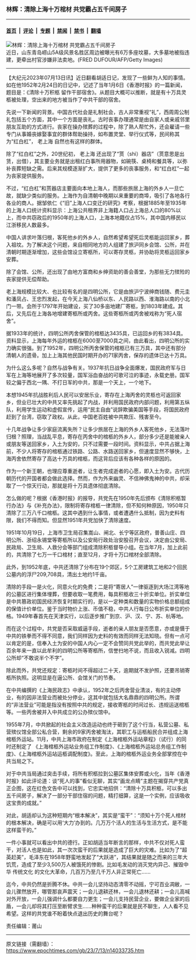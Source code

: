 ### 林辉：清除上海十万棺材 共党霸占五千间房子

---

#### [首页](../../../..?n14033735) &nbsp;|&nbsp; [评论](../../../../../epoch-comment?n14033735) &nbsp;|&nbsp; [专题](../../../../../epoch-special?n14033735) &nbsp;|&nbsp; [禁闻](../../../../../epoch-news?n14033735) &nbsp;|&nbsp; [禁书](../../../../../books?n14033735) &nbsp;|&nbsp; [翻墙](https://github.com/gfw-breaker/nogfw/blob/master/README.md?n14033735)


<div><img alt="林辉：清除上海十万棺材 共党霸占五千间房子" class="attachment-djy_600_400 size-djy_600_400 wp-post-image" src="https://i.epochtimes.com/assets/uploads/2019/04/GettyImages-468595806-600x400-1.jpg"/>
<div class="caption">
 近日，山东青岛崂山5A级风景名胜区周边被曝光有6万多座坟墓，大多墓地被指违建，更牵出村官涉嫌非法卖地。(FRED DUFOUR/AFP/Getty Images)
</div></div><hr/><div class="post_content" id="artbody" itemprop="articleBody">
 <!-- article content begin -->
 <p>
  【大纪元2023年07月13日讯】近日翻看胡适日记，发现了一些鲜为人知的事情。如在他1952年2月24日的日记中，记述了当年1月6日《香港时报》的一篇新闻，题目是：《清除十万积柩 留作干部宿舍》。从题目大概可以推断，就是有十万具灵柩被处理，空出来的地方被当作了中共干部的宿舍。
 </p>
 <p>
  先说一下新闻的背景。中国古代社会是礼制社会，古人非常重视“礼”，西周周公制礼包括五个方面，其中一个方面是丧礼。古时丧事办理通常是由自家人或亲戚邻里朋友互助的方式进行。丧家在操办殡葬的过程中，除了熟人帮忙外，还会雇请一些专门从事婚丧嫁娶事宜的群体帮助操持，如布置灵堂、举行仪式等，民间称其为“红白杠”，
  <ok href="https://www.epochtimes.com/gb/tag/%E8%80%81%E4%B8%8A%E6%B5%B7.html">
   老上海
  </ok>
  自然也有这样的群体。
 </p>
 <p>
  除了“红白杠”之外，20世纪初，
  <ok href="https://www.epochtimes.com/gb/tag/%E8%80%81%E4%B8%8A%E6%B5%B7.html">
   老上海
  </ok>
  还出现了“贳（shì）器店”（贳意思是出赁，出借），其主要业务就是出租红白事所用器物，如碗筷、桌椅和餐具等，以弥补丧葬短缺之需。后来其规模逐渐扩大，提供了更多的丧事服务，和“红白杠”一起为丧家提供服务。
 </p>
 <p>
  不过，“红白杠”和贳器店主要面向本地上海人，而那些旅居上海的外乡人一旦亡故，就缺少类似的服务。上海作为自清朝中晚期以来重要的商埠，吸引了各地各行各业的商人。据邹依仁《“旧”上海人口变迁的研究》考察，根据1885年至1935年的上海人口统计资料显示：上海公共租界非上海籍人口占上海总人口的80%以上，而中共窃政后的1950年的上海人口，上海本地籍仅占15%，其中国内移民以江浙移民人数最多。
 </p>
 <p>
  中国人讲求叶落归根，客死他乡的外乡人，自然希望希望死后灵柩能运回家乡，葬入祖坟。为了解决这个问题，来自相同地方的人组建了旅沪同乡会馆、公所，并在清朝时期逐渐增加，这些会馆设立寄柩所，可以寄存灵柩，并协助将灵柩运回家乡安葬。
 </p>
 <p>
  除了会馆、公所，还出现了由地方富商和乡绅资助的善会善堂，为那些无力殡殓的丧家提供无偿帮助。
 </p>
 <p>
  老上海规模比较大、也比较有名的是四明公所，它是由旅沪宁波绅商钱随、费元圭和潘凤占、王忠烈发起，在今天上海八仙桥以东、人民路以西、淮海路以南的小北门一带。会所于1797年开始建设，买了30多亩地建厂寄柩，到1803年建成。其后，又先后在上海各地增建寄柩所或丙舍。这些寄柩所或丙舍被戏称为“死人宿舍”。
 </p>
 <p>
  据1933年的统计，四明公所丙舍保管的棺柩达3435具，已运回乡的有3834具。资料显示，上海每年外运的棺柩在6000至7000具之间，由此看出，四明公所的实力确实很强。到了1952年，四明公所丙舍保管的棺柩已有三万具，其中还有部分清朝人的遗骨。加上上海其他民国时期开办的71家丙舍，保存的遗体已达十万具。
 </p>
 <p>
  为什么这么多呢？自然与战争有关。1937年抗日战争全面爆发，国民政府军与日军在上海等地展开了多次较量，国军浴血奋战的可歌可泣的事迹，永载史册。国军较之偏于西北一隅、不打日军的中共，那是一个天上，一个地下。
 </p>
 <p>
  本想1945年抗战胜利后人民可以安居乐业，寄存在上海丙舍的灵柩也可返回家乡，但业已壮大的中共又率先挑起了内战，并利用国民政府内部问题，利用第五纵队，利用学生运动和虚假宣传，运用“民主自由”说辞欺骗美国等手段，将国民政府赶到了台湾，窃取了政权。从此，中国老百姓被中共欺压、残害至今。
 </p>
 <p>
  十几年战争让多少家庭流离失所？让多少旅居在上海的外乡人客死他乡，无法落叶归根？照理，当战乱平息，寄存在丙舍中的棺柩的外乡人，部分多少还是能被亲人或朋友等送回家乡，入土为安的，只不过需要一段时间。资料显示，中共占据上海前，不少人将寄存的棺柩通过铁路、公路、水路送回家乡，但速度显然不够快，上海丙舍依然寄存了高达十万具的棺柩，而这背后应该有各种各样的原因的。
 </p>
 <p>
  作为一个新王朝，也理应尊重逝者，让生者完成逝者的心愿，即入土为安。古代历朝历代的开国者都会做此选择。然而，作为外来幽灵、不信神佛鬼神的中共，却采取了一个惊天行动，那就是将十万具遗体彻底清除。
 </p>
 <p>
  怎么做的呢？根据《香港时报》的报导，共党先在1950年先后颁布《清除积柩暂行办法》与《补充办法》，限制将寄存棺柩一律清除，但不知何种原因，1950年只清除了三万八千口棺柩。这其中遇到什么事情，或者遭遇什么抵制，因为史料有限，我们不得而知。但显然1951年共党加快了清除速度。
 </p>
 <p>
  1951年10月19日，上海市卫生局召集嵩山、闸北、长宁等区政府，普善山庄、四明公所、浙绍永锡堂等寄柩所以及公安局行政处治安股召开会议，决定由公安局、民政局、卫生局、人救分会等部门组成清除积柩督导小组。在当年7月，加上此前的，共清除了七万一千口棺材；直至12月，才将十万口棺材全部清除。
 </p>
 <p>
  此外，到1952年底，中共还清除了分布在19个郊区，5个工房建筑工地和2个回民公墓内的浮尸209,708具，清出土地约1千亩。
 </p>
 <p>
  清除的手段一是火化，同意火化的免费；二是将“寄居人”一律驱逐到大场江湾等地的公墓区进行集体埋葬，但要收取一笔费用，每具积柩收三十折实单位。折实单位是中共篡政初国民经济恢复时期实行的，是以一定种类和数量的实物价格总额组成的保值计价单位。鉴于当时物价上涨、币值不稳，中共人行每日公布折实单位的价格。1949年春首先在天津实行，以后逐步推广到京、沪、汉、宁、苏、杭等地。
 </p>
 <p>
  而在这个过程中，共党是否采取威逼手段，逝者的亲人朋友是否愿意，亦或是慑于中共的铁拳而不得不同意，我们同样因为史料的有效而同样无法知晓。但有一点可以肯定的是，信奉入土为安的中国人内心一定不会赞同共党此举的，而共党此举让百余年来一直以此牟利的四明公所等寄柩所，信誉扫地不说，而且收入锐减。四明公所却“不敢说半个不字”。
 </p>
 <p>
  除此而外，共党还规定：寄柩时间不得超过二十天，逾期就不发护照，还要吊销寄柩所执照。这明显是在逼公所、会馆关门的节奏。
 </p>
 <p>
  在中共编撰的《上海民政志》中承认，1952年之后丙舍营业清淡，有的主动停业，有的因非法营业而被处分停业，这其中就包括大名鼎鼎的四明公所。所谓的“非法营业”可能是指没有按照中共的规定，接收寄柩的时间过长、违规运送棺柩等。一些丙舍被并入中共成立的公办殡仪馆中。
 </p>
 <p>
  1955年7月，中共掀起的社会主义改造运动也终于砸到了这个行当，私营公墓、私营殡仪馆全部公私合营，剩余的9家丙舍被淘汰，其职工与运柩船民合并组成上海棺柩外运站。11月，中共上海市政府在制定《上海棺柩外运站章程》（试行）的同时还制定了 《上海棺柩外运站业务组工作制度》、《上海棺柩外运站总务组工作制度》、《上海棺柩外运站运柩调配制度》。至此，上海的棺柩外运业务全部掌控在中共当局之下。
 </p>
 <p>
  对于中共当局通过突击手续，将所有积柩拉到公墓区集体安葬或火化，当年《香港时报》如此评论道：谈“死人的事”看似无聊，其实“画龙点睛”主题在揭穿共产党真正企图，这在红色文告中可以找到，它忠实地招供：“清除十万具积柩，可以多出五千间房子，解决了一部分干部住宿的问题，精打细算，这是一个实例，应该吸收这宝贵的成就。”
 </p>
 <p>
  对此，胡适却认为这种短期内“根本解决”，其实是“蛮干”：“须知十万个死人棺材的根本解决，确是可以用‘大力’办到的。几万万个活人的生活与生活方式，是不能这样蛮干的。”
 </p>
 <p>
  一件小事就可以看出中共的德行。正如胡适当年断言的那样，中共不仅对死人蛮干，对活人也是如此，其一次次蛮干的后果就是造成了巨大的灾难。比如为了“超英赶美”，毛泽东在1958年野蛮地发起了“大跃进”，其结果就是随之而来的三年大饥荒，造成了至少3,500万人被饿死的惨剧。比如毛发动的消灭党内异己、摧毁中华
  <ok href="https://www.epochtimes.com/gb/tag/%E4%BC%A0%E7%BB%9F%E6%96%87%E5%8C%96.html">
   传统文化
  </ok>
  的文化大革命，几百万乃至几千万人非正常死亡……
 </p>
 <p>
  迄今，中共仍然是折腾不休。中共一会儿坚持动态清零不动摇，宁可百业凋敝，一会儿骤然放开，哪管那哀声震天；一会儿退耕还林，一会儿退林还耕；一会儿高喊对外开放，一会儿强调什么都要自力更生；一会儿支持民营企业，要做企业家的后盾，一会儿却将其打压至断臂求生……种种蛮干的后果就是民不聊生，人人看不见希望。这样的共党谁不盼着快点退出历史的舞台呢？
 </p>
 <p>
  责任编辑：莆山
 </p>
 <!-- article content end -->
 <div id="below_article_ad">
 </div>
</div>


---

原文链接（需翻墙）：https://www.epochtimes.com/gb/23/7/13/n14033735.htm